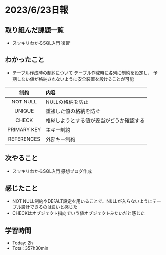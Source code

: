 # 2023/6/23日報


## 取り組んだ課題一覧
- スッキリわかるSQL入門 復習

## わかったこと
- テーブル作成時の制約について
テーブル作成時に各列に制約を設定し、
予期しない値が格納されないように安全装置を設けることが可能

|制約	|内容|
| :---: | :---|
|NOT NULL|	NULLの格納を防止|
|UNIQUE|	重複した値の格納を防ぐ|
|CHECK|	格納しようとする値が妥当がどうか確認する|
|PRIMARY KEY|	主キー制約|
|REFERENCES|	外部キー制約|

## 次やること
- スッキリわかるSQL入門 感想ブログ作成

## 感じたこと
- NOT NULL制約やDEFALT設定を用いることで、NULLが入らないようにテーブル設計できるのは良いと感じた
- CHECKはオブジェクト指向でいう値オブジェクトみたいだと感じた

## 学習時間
- Today: 2h
- Total: 357h30min

 
